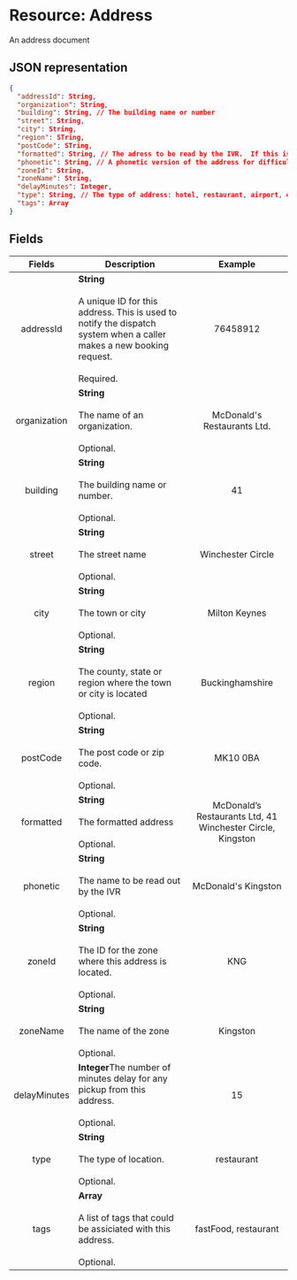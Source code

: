 # Resource: Address

An address document

## JSON representation

```json
{
  "addressId": String,
  "organization": String,
  "building": String, // The building name or number
  "street": String,
  "city": String,
  "region": STring,
  "postCode": STring,
  "formatted": String, // The adress to be read by the IVR.  If this is omitted, the IVR will use the building and street
  "phonetic": String, // A phonetic version of the address for difficult to pronounce names
  "zoneId": String,
  "zoneName": String,
  "delayMinutes": Integer,
  "type": String, // The type of address: hotel, restaurant, airport, etc.
  "tags": Array
}
```


## Fields

| Fields | Description | Example |
| :---: | --- | :---: |
| addressId | **String**<br><br>A unique ID for this address.  This is used to notify the dispatch system when a caller makes a new booking request.<br><br>Required. | 76458912 |
| organization | **String**<br><br>The name of an organization.<br><br>Optional. | McDonald's Restaurants Ltd. |
| building | **String**<br><br>The building name or number.<br><br>Optional. | 41 |
| street | **String**<br><br>The street name<br><br>Optional. | Winchester Circle |
| city | **String**<br><br>The town or city<br><br>Optional. | Milton Keynes |
| region | **String**<br><br>The county, state or region where the town or city is located<br><br>Optional. | Buckinghamshire |
| postCode | **String**<br><br>The post code or zip code.<br><br>Optional. | MK10 0BA |
| formatted | **String**<br><br>The formatted address<br><br>Optional. | McDonald’s Restaurants Ltd, 41 Winchester Circle, Kingston |
| phonetic | **String**<br><br>The name to be read out by the IVR<br><br>Optional. | McDonald's Kingston |
| zoneId | **String**<br><br>The ID for the zone where this address is located.<br><br>Optional. | KNG |
| zoneName | **String**<br><br>The name of the zone<br><br>Optional. | Kingston |
| delayMinutes | **Integer**The number of minutes delay for any pickup from this address.<br><br>Optional. | 15 |
| type | **String**<br><br>The type of location.<br><br>Optional. | restaurant |
| tags | **Array**<br><br>A list of tags that could be assiciated with this address.<br><br>Optional. | fastFood, restaurant |
